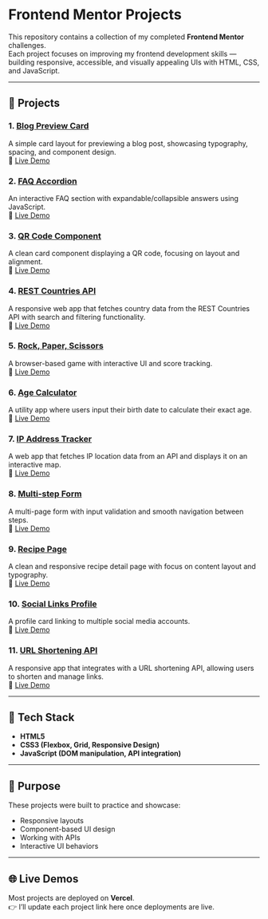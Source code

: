 # Frontend Mentor Projects

This repository contains a collection of my completed **Frontend Mentor** challenges.  
Each project focuses on improving my frontend development skills — building responsive, accessible, and visually appealing UIs with HTML, CSS, and JavaScript.

---

## 📂 Projects

### 1. [Blog Preview Card](./Blog-preview-card)
A simple card layout for previewing a blog post, showcasing typography, spacing, and component design.<br>
🔗 [Live Demo](https://blog-preview-card-1-theta.vercel.app/)

### 2. [FAQ Accordion](./Faq-accordian)
An interactive FAQ section with expandable/collapsible answers using JavaScript.<br>
🔗 [Live Demo](https://faq-accordion-1.vercel.app/)

### 3. [QR Code Component](./QR-code-component)
A clean card component displaying a QR code, focusing on layout and alignment.<br>
🔗 [Live Demo](https://qr-code-component-1-indol.vercel.app/)

### 4. [REST Countries API](./Rest-Countries-API)
A responsive web app that fetches country data from the REST Countries API with search and filtering functionality.<br>
🔗 [Live Demo](https://rest-countries-api-1-six.vercel.app/)

### 5. [Rock, Paper, Scissors](./Rock-Paper-Scissors-)
A browser-based game with interactive UI and score tracking.<br>
🔗 [Live Demo](https://rock-paper-scissors-1-one.vercel.app/)

### 6. [Age Calculator](./age-calculator)
A utility app where users input their birth date to calculate their exact age.<br>
🔗 [Live Demo](https://age-calculator-1-cyan.vercel.app/)

### 7. [IP Address Tracker](./ip-address-tracker)
A web app that fetches IP location data from an API and displays it on an interactive map.<br>
🔗 [Live Demo](https://ip-address-tracker-1-xi.vercel.app/)

### 8. [Multi-step Form](./multi-step-form)
A multi-page form with input validation and smooth navigation between steps.<br>
🔗 [Live Demo](https://mutli-step-form-1.vercel.app/)

### 9. [Recipe Page](./recipe-page-main)
A clean and responsive recipe detail page with focus on content layout and typography.<br>
🔗 [Live Demo](https://dmk980.github.io/recipe-page-main/)

### 10. [Social Links Profile](./social-links)
A profile card linking to multiple social media accounts.<br>
🔗 [Live Demo](https://your-vercel-link.com)

### 11. [URL Shortening API](./url-shortening-api)
A responsive app that integrates with a URL shortening API, allowing users to shorten and manage links.<br>
🔗 [Live Demo](https://url-shortening-api-1.vercel.app/)

---

## 🚀 Tech Stack
- **HTML5**
- **CSS3 (Flexbox, Grid, Responsive Design)**
- **JavaScript (DOM manipulation, API integration)**

---

## 🎯 Purpose
These projects were built to practice and showcase:
- Responsive layouts
- Component-based UI design
- Working with APIs
- Interactive UI behaviors

---

## 🌐 Live Demos
Most projects are deployed on **Vercel**.  
👉 I’ll update each project link here once deployments are live.

